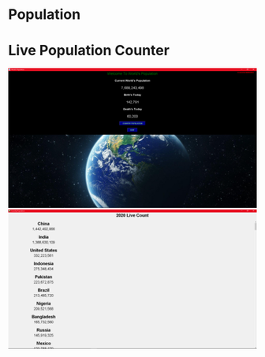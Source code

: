 # Population

<html>
<h1> Live Population Counter </h1>

<img src = "./ss1.PNG">
<img src = "./ss2.PNG">
